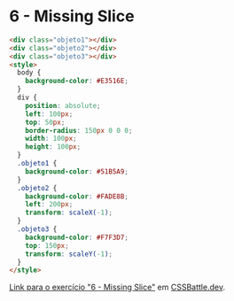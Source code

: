# 6 - Missing Slice

``` HTML
<div class="objeto1"></div>
<div class="objeto2"></div>
<div class="objeto3"></div>
<style>
  body {
    background-color: #E3516E;
  }
  div {
    position: absolute;
    left: 100px;
    top: 50px;
    border-radius: 150px 0 0 0;
    width: 100px;
    height: 100px;
  }
  .objeto1 {
    background-color: #51B5A9;
  }
  .objeto2 {
    background-color: #FADE8B;
    left: 200px;
    transform: scaleX(-1);
  }
  .objeto3 {
    background-color: #F7F3D7;
    top: 150px;
    transform: scaleY(-1);
  }
</style>
```

[Link para o exercício "6 - Missing Slice"](https://cssbattle.dev/play/6) em [CSSBattle.dev](https://cssbattle.dev/).